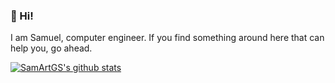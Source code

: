 ### 🐶 Hi!

I am Samuel, computer engineer. If you find something around here that can help you, go ahead.

[![SamArtGS's github stats](https://github-readme-stats.vercel.app/api?username=samartgs&show_icons=true&count_private=true&show_icons=true&include_all_commits=true)](https://github.com/anuraghazra/github-readme-stats)

